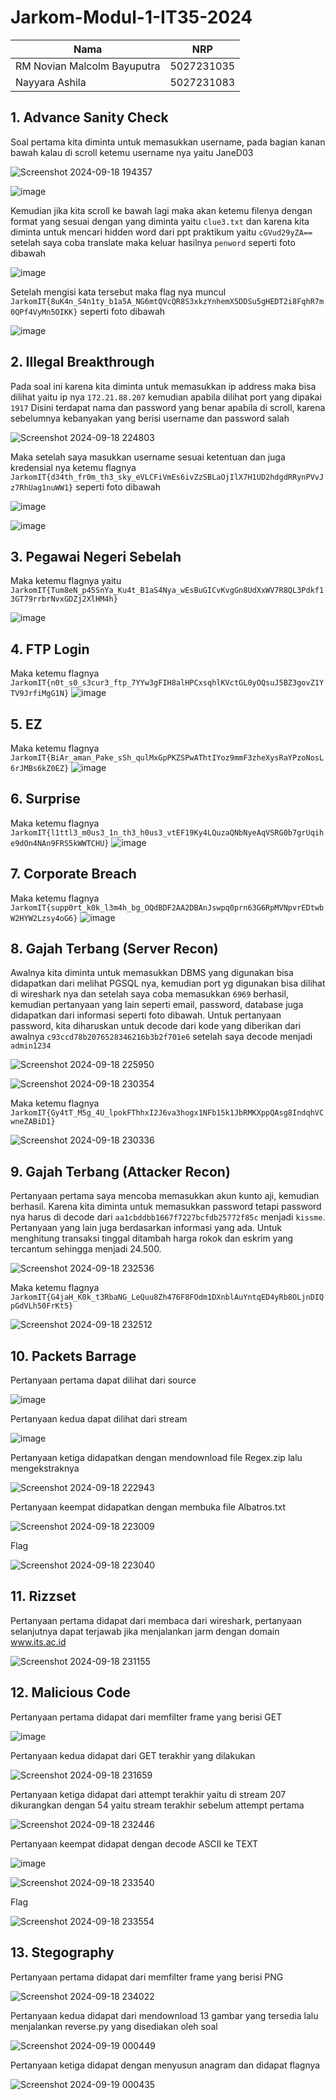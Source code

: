 # Jarkom-Modul-1-IT35-2024

| Nama          | NRP          |
| ------------- | ------------ |
| RM Novian Malcolm Bayuputra | 5027231035 |
| Nayyara Ashila | 5027231083 |

## 1. Advance Sanity Check
Soal pertama kita diminta untuk memasukkan username, pada bagian kanan bawah kalau di scroll ketemu username nya yaitu JaneD03

![Screenshot 2024-09-18 194357](https://github.com/user-attachments/assets/94cf0324-a66e-47c8-b445-ef47a73be808)


![image](https://github.com/user-attachments/assets/3bcda38c-4109-40c6-8fb2-099075627bf3)

Kemudian jika kita scroll ke bawah lagi maka akan ketemu filenya dengan format yang sesuai dengan yang diminta yaitu `clue3.txt` dan karena kita diminta untuk mencari hidden word dari ppt praktikum yaitu `cGVud29yZA==` setelah saya coba translate maka keluar hasilnya `penword` seperti foto dibawah

![image](https://github.com/user-attachments/assets/bf8d95a9-3e5f-4d76-abd7-0b35b497ee86)

Setelah mengisi kata tersebut maka flag nya muncul ```JarkomIT{8uK4n_S4n1ty_b1a5A_NG6mtQVcQR8S3xkzYnhemX5DDSu5gHEDT2i8FqhR7m0QPf4VyMn5OIKK}``` seperti foto dibawah


![image](https://github.com/user-attachments/assets/8b0caf60-2864-4ee3-8fac-721a0ec12762)


## 2. Illegal Breakthrough
Pada soal ini karena kita diminta untuk memasukkan ip address maka bisa dilihat yaitu ip nya `172.21.88.207` kemudian apabila dilihat port yang dipakai `1917`
Disini terdapat nama dan password yang benar apabila di scroll, karena sebelumnya kebanyakan yang berisi username dan password salah

![Screenshot 2024-09-18 224803](https://github.com/user-attachments/assets/38dd42d4-59a2-45b2-b561-0139994bfdeb)

Maka setelah saya masukkan username sesuai ketentuan dan juga kredensial nya ketemu flagnya ```JarkomIT{d34th_fr0m_th3_sky_eVLCFiVmEs6ivZzSBLaOjIlX7H1UD2hdgdRRynPVvJz7RhUag1nuWW1}``` seperti foto dibawah

![image](https://github.com/user-attachments/assets/21fd6998-12cb-433d-b1a7-9a7f1e07a63c)

![image](https://github.com/user-attachments/assets/9e992541-3be2-4968-828b-d0a1be201fe3)


## 3. Pegawai Negeri Sebelah
Maka ketemu flagnya yaitu ```JarkomIT{Tum8eN_p45SnYa_Ku4t_B1aS4Nya_wEsBuGICvKvgGn8UdXxWV7R8QL3Pdkf13GT79rrbrNvxGDZj2XlHM4h}```

![image](https://github.com/user-attachments/assets/1e41cf63-c377-4d7b-b563-432ea3fa4733)

## 4. FTP Login
Maka ketemu flagnya ```JarkomIT{n0t_s0_s3cur3_ftp_7YYw3gFIH8alHPCxsqhlKVctGL0yOQsuJ5BZ3govZ1YTV9JrfiMgG1N}``` 
![image](https://github.com/user-attachments/assets/f94d31de-814e-4388-b9a3-51bf6e18cea6)

## 5. EZ
Maka ketemu flagnya ```JarkomIT{BiAr_aman_Pake_sSh_qulMxGpPKZSPwAThtIYoz9mmF3zheXysRaYPzoNosL6rJMBs6kZ0EZ}```
![image](https://github.com/user-attachments/assets/66e7d72e-a9b2-4a76-a925-36213dd8737f)

## 6. Surprise
Maka ketemu flagnya ```JarkomIT{l1ttl3_m0us3_1n_th3_h0us3_vtEF19Ky4LQuzaQNbNyeAqVSRG0b7grUqihe9dOn4NAn9FRS5kWWTCHU}```
![image](https://github.com/user-attachments/assets/581d11eb-644d-4d5d-a83a-2968f9eecc87)

## 7. Corporate Breach
Maka ketemu flagnya ```JarkomIT{supp0rt_k0k_l3m4h_bg_OQdBDF2AA2DBAnJswpq0prn63G6RpMVNpvrEDtwbW2HYW2Lzsy4oG6}```
![image](https://github.com/user-attachments/assets/2e1c36f6-ba01-44a0-b501-bdeece632ff4)

## 8. Gajah Terbang (Server Recon)
Awalnya kita diminta untuk memasukkan DBMS yang digunakan bisa didapatkan dari melihat PGSQL nya, kemudian port yg digunakan bisa dilihat di wireshark nya dan setelah saya coba memasukkan `6969` berhasil, kemudian pertanyaan yang lain seperti email, password, database juga didapatkan dari informasi seperti foto dibawah.
Untuk pertanyaan password, kita diharuskan untuk decode dari kode yang diberikan dari awalnya `c93ccd78b2076528346216b3b2f701e6` setelah saya decode menjadi `admin1234`

![Screenshot 2024-09-18 225950](https://github.com/user-attachments/assets/256e4551-e619-415a-a6f3-d2588116ac59)


![Screenshot 2024-09-18 230354](https://github.com/user-attachments/assets/2bc16bea-923e-439d-abda-f4036d0f2cb6)

Maka ketemu flagnya ```JarkomIT{Gy4tT_M5g_4U_lpokFThhxI2J6va3hogx1NFb15k1JbRMKXppQAsg8IndqhVCwneZABiD1}``` 

![Screenshot 2024-09-18 230336](https://github.com/user-attachments/assets/a32b2d92-d8b4-45af-9751-234a2bb4d36a)

## 9. Gajah Terbang (Attacker Recon)
Pertanyaan pertama saya mencoba memasukkan akun kunto aji, kemudian berhasil. Karena kita diminta untuk memasukkan password tetapi password nya harus di decode dari `aa1cbddbb1667f7227bcfdb25772f85c` menjadi `kissme`. Pertanyaan yang lain juga berdasarkan informasi yang ada. Untuk menghitung transaksi tinggal ditambah harga rokok dan eskrim yang tercantum sehingga menjadi 24.500.

![Screenshot 2024-09-18 232536](https://github.com/user-attachments/assets/fa654932-3f84-4f91-90b4-22902f8bb963)

Maka ketemu flagnya ``` JarkomIT{G4jaH_K0k_t3RbaNG_LeQuu8Zh476F8FOdm1DXnblAuYntqED4yRb8OLjnDIQpGdVLh50FrKt5}```

![Screenshot 2024-09-18 232512](https://github.com/user-attachments/assets/46955747-119e-41a6-aca0-7260e583d5c7)

## 10. Packets Barrage
Pertanyaan pertama dapat dilihat dari source

![image](https://github.com/user-attachments/assets/34c2d44f-4285-4830-aeb5-c8a23e3de8fc)

Pertanyaan kedua dapat dilihat dari stream

![image](https://github.com/user-attachments/assets/f5fa3b9e-cfac-45d5-993f-c4644ae1a953)

Pertanyaan ketiga didapatkan dengan mendownload file Regex.zip lalu mengekstraknya

![Screenshot 2024-09-18 222943](https://github.com/user-attachments/assets/db0af7c4-e82d-484e-a165-fe8058a5d4a3)

Pertanyaan keempat didapatkan dengan membuka file Albatros.txt

![Screenshot 2024-09-18 223009](https://github.com/user-attachments/assets/c6f2de1a-6d1d-41c1-bcc1-fcecd984c0e5)

Flag

![Screenshot 2024-09-18 223040](https://github.com/user-attachments/assets/77450f79-6a77-48ad-b360-574f3ffb90a9)

## 11. Rizzset

Pertanyaan pertama didapat dari membaca dari wireshark, pertanyaan selanjutnya dapat terjawab jika menjalankan jarm dengan domain www.its.ac.id

![Screenshot 2024-09-18 231155](https://github.com/user-attachments/assets/d012f9a2-3f29-469e-b318-5f26f3cf5763)

## 12. Malicious Code

Pertanyaan pertama didapat dari memfilter frame yang berisi GET

![image](https://github.com/user-attachments/assets/814c76cd-febc-46bf-afa9-1e1036a5bf6a)

Pertanyaan kedua didapat dari GET terakhir yang dilakukan

![Screenshot 2024-09-18 231659](https://github.com/user-attachments/assets/409a0213-c71d-4bbd-b3d7-da4fb9fdbb0c)

Pertanyaan ketiga didapat dari attempt terakhir yaitu di stream 207 dikurangkan dengan 54 yaitu stream terakhir sebelum attempt pertama

![Screenshot 2024-09-18 232446](https://github.com/user-attachments/assets/5ff90e3d-6b8c-4595-a1f4-0846b1afd855)

Pertanyaan keempat didapat dengan decode ASCII ke TEXT

![image](https://github.com/user-attachments/assets/ca5e990f-b44f-4241-ae84-4f69c8eaba28)

![Screenshot 2024-09-18 233540](https://github.com/user-attachments/assets/0c261c71-7393-4453-9bb3-f7b6698b4554)

Flag

![Screenshot 2024-09-18 233554](https://github.com/user-attachments/assets/713be9e1-ec41-4b67-a336-3421931c30c0)

## 13. Stegography

Pertanyaan pertama didapat dari memfilter frame yang berisi PNG

![Screenshot 2024-09-18 234022](https://github.com/user-attachments/assets/5afbe138-9d55-4c3d-b3b7-e16be61f19b5)

Pertanyaan kedua didapat dari mendownload 13 gambar yang tersedia lalu menjalankan reverse.py yang disediakan oleh soal

![Screenshot 2024-09-19 000449](https://github.com/user-attachments/assets/dfb5636a-5a7a-47de-a438-9c15c05baa41)

Pertanyaan ketiga didapat dengan menyusun anagram dan didapat flagnya

![Screenshot 2024-09-19 000435](https://github.com/user-attachments/assets/612ebbaf-7ee4-4e03-b459-e7468b46f10f)
